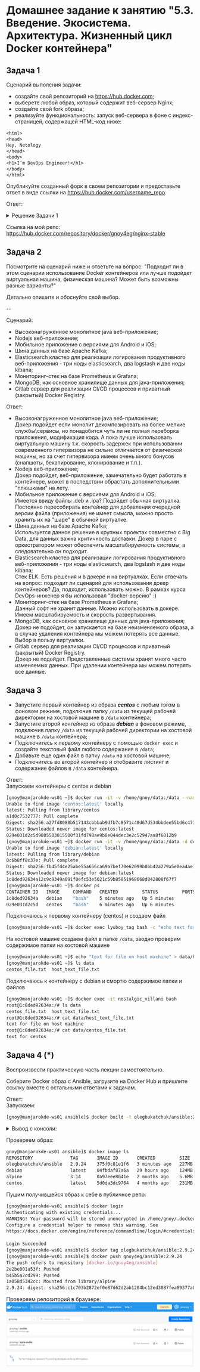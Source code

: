 
# Домашнее задание к занятию "5.3. Введение. Экосистема. Архитектура. Жизненный цикл Docker контейнера"

## Задача 1

Сценарий выполения задачи:

- создайте свой репозиторий на https://hub.docker.com;
- выберете любой образ, который содержит веб-сервер Nginx;
- создайте свой fork образа;
- реализуйте функциональность:
запуск веб-сервера в фоне с индекс-страницей, содержащей HTML-код ниже:
```
<html>
<head>
Hey, Netology
</head>
<body>
<h1>I’m DevOps Engineer!</h1>
</body>
</html>
```
Опубликуйте созданный форк в своем репозитории и предоставьте ответ в виде ссылки на https://hub.docker.com/username_repo.  

Ответ:  
<details>
     <summary>Решение Задачи 1</summary>
    <br>

 - Зарегистрировался на hub.docker.com
 - Образ буду использовать nginx:stable
 - pull'им образ
```bash
[gnoy@manjarokde-ws01 task1]$ docker pull nginx:stable
stable: Pulling from library/nginx
a2abf6c4d29d: Pull complete 
da03644a1293: Pull complete 
dcbfc6badd70: Pull complete 
3f7ccff97047: Pull complete 
49e31097680b: Pull complete 
c423e1dacb26: Pull complete 
Digest: sha256:8e6a9791a85b9583de5ae22d0ade6d1bb36aab21708259441d230d12907e2dcb
Status: Downloaded newer image for nginx:stable
docker.io/library/nginx:stable
```
 - Подготавливаю index.html (из задания), создаю Dockerfile для создания образа
```Dockerfile
FROM nginx:stable

COPY index.html /usr/share/nginx/html
```
```bash
[gnoy@manjarokde-ws01 task1]$ docker build -t nginx-stable:homework1 .
Sending build context to Docker daemon  3.072kB
Step 1/2 : FROM nginx:stable
 ---> 50fe74b50e0d
Step 2/2 : COPY index.html /usr/share/nginx/html
 ---> bbec3a5ebd5a
Successfully built bbec3a5ebd5a
Successfully tagged nginx-stable:homework1
```
 - Запускаю контейнер, проверяю, что запущен
```bash
[gnoy@manjarokde-ws01 task1]$ docker run --name docker-homework1 -p 80:80 -d nginx-stable:homework1
6b3fcbb76a0eff428c80ba36e88af875b5cc35962528663a001b17e88cf6dd8b
[gnoy@manjarokde-ws01 task1]$ docker ps
CONTAINER ID   IMAGE                    COMMAND                  CREATED         STATUS         PORTS                               NAMES
6b3fcbb76a0e   nginx-stable:homework1   "/docker-entrypoint.…"   4 seconds ago   Up 3 seconds   0.0.0.0:80->80/tcp, :::80->80/tcp   docker-homework1
```
 - Проверяю доступность индекс-страницы
```bash
[gnoy@manjarokde-ws01 task1]$ lynx http://localhost --dump
   Hey, Netology

                              I'm DevOps Engineer!
```
---
### he's alive!! :D
---
 - "пушу" получившейся образ на docker хаб
```bash
[gnoy@manjarokde-ws01 task1]$ docker tag nginx-stable:homework1 gnoy4eg/nginx-stable:homework1
[gnoy@manjarokde-ws01 task1]$ docker push gnoy4eg/nginx-stable:homework1
The push refers to repository [docker.io/gnoy4eg/nginx-stable]
2a0a23a6b28b: Pushed 
c75c795b7d44: Mounted from library/nginx 
4e498ce5ae6a: Mounted from library/nginx 
35437a3771fc: Mounted from library/nginx 
108a6d6c3e60: Mounted from library/nginx 
9ccbab2746b8: Mounted from library/nginx 
2edcec3590a4: Mounted from library/nginx 
homework1: digest: sha256:7982abf4383a72bc72d8e0b21a36693446596ab8e00826a96f3690f69b34a2d2 size: 1777
```
</details>

Ссылка на мой репо:  
https://hub.docker.com/repository/docker/gnoy4eg/nginx-stable

## Задача 2

Посмотрите на сценарий ниже и ответьте на вопрос:
"Подходит ли в этом сценарии использование Docker контейнеров или лучше подойдет виртуальная машина, физическая машина? Может быть возможны разные варианты?"

Детально опишите и обоснуйте свой выбор.

--

Сценарий:

- Высоконагруженное монолитное java веб-приложение;
- Nodejs веб-приложение;
- Мобильное приложение c версиями для Android и iOS;
- Шина данных на базе Apache Kafka;
- Elasticsearch кластер для реализации логирования продуктивного веб-приложения - три ноды elasticsearch, два logstash и две ноды kibana;
- Мониторинг-стек на базе Prometheus и Grafana;
- MongoDB, как основное хранилище данных для java-приложения;
- Gitlab сервер для реализации CI/CD процессов и приватный (закрытый) Docker Registry.  

Ответ:  
- Высоконагруженное монолитное java веб-приложение;  
Докер подойдет если монолит декомпозировать на более мелкие службы\сервисы, но понадобится чуть ли не полная переборка приложения, модификация кода. А пока лучше использовать виртуальную машину т.к. скорость задержек при использовании современного гипервизора не сильно отличается от физической машины, но за счет гипервизора имеем очень много бонусов (снапшоты, бекапирование, клонирование и т.п.).
- Nodejs веб-приложение;  
Докер подойдет, веб-приложение, замечательно будет работать в контейнере, может в последствии обрастать дополнительными "плюшками" на лету.
- Мобильное приложение c версиями для Android и iOS;  
Имеется ввиду файлы .deb и .ipa? Подойдет обычная виртуалка. Постоянно пересобирать контейнер для добавления очередной версии файла (приложения) не имеет смысла, можно просто хранить их на "шаре" в обычной виртуалке.
- Шина данных на базе Apache Kafka;  
Используется данное решение в крупных проектах совместно с Big Data, для данных важна критичность доставки. Докер в паре с оркестратором может обеспечить масштабируемость системы, а следовательно он подходит.
- Elasticsearch кластер для реализации логирования продуктивного веб-приложения - три ноды elasticsearch, два logstash и две ноды kibana;  
Стек ELK. Есть решения и в докере и на виртуалках. Если отвечать на вопрос: подходит ли сценарий для использования докер контейнеров? Да, подходит, использовать можно. В рамках курса DevOps-инженер я бы использовал "docker-версию" :)
- Мониторинг-стек на базе Prometheus и Grafana;  
Данный софт не хранит данные. Можно использовать в докере. Имеем масштабируемость и скорость развертывания.
- MongoDB, как основное хранилище данных для java-приложения;  
Докер не подойдет, он запускается на базе неизменяемого образа, а в случае удаления контейнера мы можем потерять все данные. Выбор в пользу виртуалки.
- Gitlab сервер для реализации CI/CD процессов и приватный (закрытый) Docker Registry.  
Докер не подойдет. Представленные системы хранят много часто изменяемых данных. При удалении контейнера мы можем потерять все данные.


## Задача 3

- Запустите первый контейнер из образа ***centos*** c любым тэгом в фоновом режиме, подключив папку ```/data``` из текущей рабочей директории на хостовой машине в ```/data``` контейнера;
- Запустите второй контейнер из образа ***debian*** в фоновом режиме, подключив папку ```/data``` из текущей рабочей директории на хостовой машине в ```/data``` контейнера;
- Подключитесь к первому контейнеру с помощью ```docker exec``` и создайте текстовый файл любого содержания в ```/data```;
- Добавьте еще один файл в папку ```/data``` на хостовой машине;
- Подключитесь во второй контейнер и отобразите листинг и содержание файлов в ```/data``` контейнера.  

Ответ:  
Запускаем контейнеры с centos и debian
```bash
[gnoy@manjarokde-ws01 ~]$ docker run -it -v /home/gnoy/data:/data --name lyuboy_tag -d centos bash
Unable to find image 'centos:latest' locally
latest: Pulling from library/centos
a1d0c7532777: Pull complete 
Digest: sha256:a27fd8080b517143cbbbab9dfb7c8571c40d67d534bbdee55bd6c473f432b177
Status: Downloaded newer image for centos:latest
029e031d2c5d9805503015500f31fd798ae9b8e044dec3e2c52947aa8f6012b9
[gnoy@manjarokde-ws01 ~]$ docker run -it -v /home/gnoy/data:/data -d debian bash
Unable to find image 'debian:latest' locally
latest: Pulling from library/debian
0c6b8ff8c37e: Pull complete 
Digest: sha256:fb45fd4e25abe55a656ca69a7bef70e62099b8bb42a279a5e0ea4ae1ab410e0d
Status: Downloaded newer image for debian:latest
1c8ded92634a12c9c9349a091f0efc53e5021c59b85851968668d842808f67f7
[gnoy@manjarokde-ws01 ~]$ docker ps
CONTAINER ID   IMAGE     COMMAND   CREATED         STATUS         PORTS     NAMES
1c8ded92634a   debian    "bash"    5 minutes ago   Up 5 minutes             nostalgic_villani
029e031d2c5d   centos    "bash"    6 minutes ago   Up 6 minutes             lyuboy_tag
```
Подключаюсь к первому контейнеру (centos) и создаем файл
```bash
[gnoy@manjarokde-ws01 ~]$ docker exec lyuboy_tag bash -c "echo text for centos > /data/centos_file.txt"
```
На хостовой машине создаем файл в папке `/data`, заодно проверим содержимое папки на хостовой машине
```bash
[gnoy@manjarokde-ws01 ~]$ echo "text for file on host machine" > data/host_text_file.txt
[gnoy@manjarokde-ws01 ~]$ ls data
centos_file.txt  host_text_file.txt
```
Подключаюсь к контейнеру с debian и смортю содержимое папки и файлов
```bash
[gnoy@manjarokde-ws01 ~]$ docker exec -it nostalgic_villani bash
root@1c8ded92634a:/# ls data 
centos_file.txt  host_text_file.txt
root@1c8ded92634a:/# cat data/host_text_file.txt 
text for file on host machine
root@1c8ded92634a:/# cat data/centos_file.txt 
text for centos
```

## Задача 4 (*)

Воспроизвести практическую часть лекции самостоятельно.

Соберите Docker образ с Ansible, загрузите на Docker Hub и пришлите ссылку вместе с остальными ответами к задачам.  

Ответ:  
Запускаем:  
```bash
[gnoy@manjarokde-ws01 ansible]$ docker build -t olegbukatchuk/ansible:2.9.24 .
```
<details>
     <summary>Вывод с консоли:</summary>

```bash
[gnoy@manjarokde-ws01 ansible]$ docker build -t olegbukatchuk/ansible:2.9.24 .
Sending build context to Docker daemon   2.56kB
Step 1/5 : FROM alpine:3.14
3.14: Pulling from library/alpine
97518928ae5f: Pull complete 
Digest: sha256:635f0aa53d99017b38d1a0aa5b2082f7812b03e3cdb299103fe77b5c8a07f1d2
Status: Downloaded newer image for alpine:3.14
 ---> 0a97eee8041e
Step 2/5 : RUN CARGO_NET_GIT_FETCH_WITH_CLI=1 &&     apk --no-cache add         sudo         python3        py3-pip         openssl         ca-certificates         sshpass         openssh-client         rsync         git &&     apk --no-cache add --virtual build-dependencies         python3-dev         libffi-dev         musl-dev         gcc         cargo         openssl-dev         libressl-dev         build-base &&     pip install --upgrade pip wheel &&     pip install --upgrade cryptography cffi &&     pip install ansible==2.9.24 &&     pip install mitogen ansible-lint jmespath &&     pip install --upgrade pywinrm &&     apk del build-dependencies &&     rm -rf /var/cache/apk/* &&     rm -rf /root/.cache/pip &&     rm -rf /root/.cargo
 ---> Running in 07940c5f97b4
fetch https://dl-cdn.alpinelinux.org/alpine/v3.14/main/x86_64/APKINDEX.tar.gz
fetch https://dl-cdn.alpinelinux.org/alpine/v3.14/community/x86_64/APKINDEX.tar.gz
(1/55) Installing ca-certificates (20211220-r0)
(2/55) Installing brotli-libs (1.0.9-r5)
(3/55) Installing nghttp2-libs (1.43.0-r0)
(4/55) Installing libcurl (7.79.1-r0)
(5/55) Installing expat (2.4.3-r0)
(6/55) Installing pcre2 (10.36-r0)
(7/55) Installing git (2.32.0-r0)
(8/55) Installing openssh-keygen (8.6_p1-r3)
(9/55) Installing ncurses-terminfo-base (6.2_p20210612-r0)
(10/55) Installing ncurses-libs (6.2_p20210612-r0)
(11/55) Installing libedit (20210216.3.1-r0)
(12/55) Installing openssh-client-common (8.6_p1-r3)
(13/55) Installing openssh-client-default (8.6_p1-r3)
(14/55) Installing openssl (1.1.1l-r0)
(15/55) Installing libbz2 (1.0.8-r1)
(16/55) Installing libffi (3.3-r2)
(17/55) Installing gdbm (1.19-r0)
(18/55) Installing xz-libs (5.2.5-r0)
(19/55) Installing libgcc (10.3.1_git20210424-r2)
(20/55) Installing libstdc++ (10.3.1_git20210424-r2)
(21/55) Installing mpdecimal (2.5.1-r1)
(22/55) Installing readline (8.1.0-r0)
(23/55) Installing sqlite-libs (3.35.5-r0)
(24/55) Installing python3 (3.9.5-r2)
(25/55) Installing py3-appdirs (1.4.4-r2)
(26/55) Installing py3-chardet (4.0.0-r2)
(27/55) Installing py3-idna (3.2-r0)
(28/55) Installing py3-urllib3 (1.26.5-r0)
(29/55) Installing py3-certifi (2020.12.5-r1)
(30/55) Installing py3-requests (2.25.1-r4)
(31/55) Installing py3-msgpack (1.0.2-r1)
(32/55) Installing py3-lockfile (0.12.2-r4)
(33/55) Installing py3-cachecontrol (0.12.6-r1)
(34/55) Installing py3-colorama (0.4.4-r1)
(35/55) Installing py3-contextlib2 (0.6.0-r1)
(36/55) Installing py3-distlib (0.3.1-r3)
(37/55) Installing py3-distro (1.5.0-r3)
(38/55) Installing py3-six (1.15.0-r1)
(39/55) Installing py3-webencodings (0.5.1-r4)
(40/55) Installing py3-html5lib (1.1-r1)
(41/55) Installing py3-parsing (2.4.7-r2)
(42/55) Installing py3-packaging (20.9-r1)
(43/55) Installing py3-toml (0.10.2-r2)
(44/55) Installing py3-pep517 (0.10.0-r2)
(45/55) Installing py3-progress (1.5-r2)
(46/55) Installing py3-retrying (1.3.3-r1)
(47/55) Installing py3-ordered-set (4.0.2-r1)
(48/55) Installing py3-setuptools (52.0.0-r3)
(49/55) Installing py3-pip (20.3.4-r1)
(50/55) Installing libacl (2.2.53-r0)
(51/55) Installing popt (1.18-r0)
(52/55) Installing zstd-libs (1.4.9-r1)
(53/55) Installing rsync (3.2.3-r4)
(54/55) Installing sshpass (1.09-r0)
(55/55) Installing sudo (1.9.7_p1-r1)
Executing busybox-1.33.1-r6.trigger
Executing ca-certificates-20211220-r0.trigger
OK: 98 MiB in 69 packages
fetch https://dl-cdn.alpinelinux.org/alpine/v3.14/main/x86_64/APKINDEX.tar.gz
fetch https://dl-cdn.alpinelinux.org/alpine/v3.14/community/x86_64/APKINDEX.tar.gz
(1/37) Installing pkgconf (1.7.4-r0)
(2/37) Installing python3-dev (3.9.5-r2)
(3/37) Installing linux-headers (5.10.41-r0)
(4/37) Installing libffi-dev (3.3-r2)
(5/37) Installing musl-dev (1.2.2-r3)
(6/37) Installing binutils (2.35.2-r2)
(7/37) Installing libgomp (10.3.1_git20210424-r2)
(8/37) Installing libatomic (10.3.1_git20210424-r2)
(9/37) Installing libgphobos (10.3.1_git20210424-r2)
(10/37) Installing gmp (6.2.1-r0)
(11/37) Installing isl22 (0.22-r0)
(12/37) Installing mpfr4 (4.1.0-r0)
(13/37) Installing mpc1 (1.2.1-r0)
(14/37) Installing gcc (10.3.1_git20210424-r2)
(15/37) Installing rust-stdlib (1.52.1-r1)
(16/37) Installing libxml2 (2.9.12-r1)
(17/37) Installing llvm11-libs (11.1.0-r2)
(18/37) Installing http-parser (2.9.4-r0)
(19/37) Installing pcre (8.44-r0)
(20/37) Installing libssh2 (1.9.0-r1)
(21/37) Installing libgit2 (1.1.0-r2)
(22/37) Installing rust (1.52.1-r1)
(23/37) Installing cargo (1.52.1-r1)
(24/37) Installing openssl-dev (1.1.1l-r0)
(25/37) Installing libressl3.3-libcrypto (3.3.3-r0)
(26/37) Installing libressl3.3-libssl (3.3.3-r0)
(27/37) Installing libressl3.3-libtls (3.3.3-r0)
(28/37) Installing libressl-dev (3.3.3-r0)
(29/37) Installing libmagic (5.40-r1)
(30/37) Installing file (5.40-r1)
(31/37) Installing libc-dev (0.7.2-r3)
(32/37) Installing g++ (10.3.1_git20210424-r2)
(33/37) Installing make (4.3-r0)
(34/37) Installing fortify-headers (1.1-r1)
(35/37) Installing patch (2.7.6-r7)
(36/37) Installing build-base (0.5-r2)
(37/37) Installing build-dependencies (20220127.065221)
Executing busybox-1.33.1-r6.trigger
OK: 1110 MiB in 106 packages
Requirement already satisfied: pip in /usr/lib/python3.9/site-packages (20.3.4)
Collecting pip
  Downloading pip-21.3.1-py3-none-any.whl (1.7 MB)
Collecting wheel
  Downloading wheel-0.37.1-py2.py3-none-any.whl (35 kB)
Installing collected packages: wheel, pip
  Attempting uninstall: pip
    Found existing installation: pip 20.3.4
    Uninstalling pip-20.3.4:
      Successfully uninstalled pip-20.3.4
Successfully installed pip-21.3.1 wheel-0.37.1
Collecting cryptography
  Downloading cryptography-36.0.1-cp36-abi3-musllinux_1_1_x86_64.whl (3.8 MB)
Collecting cffi
  Downloading cffi-1.15.0.tar.gz (484 kB)
  Preparing metadata (setup.py): started
  Preparing metadata (setup.py): finished with status 'done'
Collecting pycparser
  Downloading pycparser-2.21-py2.py3-none-any.whl (118 kB)
Building wheels for collected packages: cffi
  Building wheel for cffi (setup.py): started
  Building wheel for cffi (setup.py): finished with status 'done'
  Created wheel for cffi: filename=cffi-1.15.0-cp39-cp39-linux_x86_64.whl size=429204 sha256=aa91e8a394583e16898eb6d7a2a4f9f38f0ebbbfca678b85e6bfbf18ae73a635
  Stored in directory: /root/.cache/pip/wheels/8e/0d/16/77c97b85a9f559c5412c85c129a2bae07c771d31e1beb03c40
Successfully built cffi
Installing collected packages: pycparser, cffi, cryptography
Successfully installed cffi-1.15.0 cryptography-36.0.1 pycparser-2.21
WARNING: Running pip as the 'root' user can result in broken permissions and conflicting behaviour with the system package manager. It is recommended to use a virtual environment instead: https://pip.pypa.io/warnings/venv
Collecting ansible==2.9.24
  Downloading ansible-2.9.24.tar.gz (14.3 MB)
  Preparing metadata (setup.py): started
  Preparing metadata (setup.py): finished with status 'done'
Collecting jinja2
  Downloading Jinja2-3.0.3-py3-none-any.whl (133 kB)
Collecting PyYAML
  Downloading PyYAML-6.0.tar.gz (124 kB)
  Installing build dependencies: started
  Installing build dependencies: finished with status 'done'
  Getting requirements to build wheel: started
  Getting requirements to build wheel: finished with status 'done'
  Preparing metadata (pyproject.toml): started
  Preparing metadata (pyproject.toml): finished with status 'done'
Requirement already satisfied: cryptography in /usr/lib/python3.9/site-packages (from ansible==2.9.24) (36.0.1)
Requirement already satisfied: cffi>=1.12 in /usr/lib/python3.9/site-packages (from cryptography->ansible==2.9.24) (1.15.0)
Collecting MarkupSafe>=2.0
  Downloading MarkupSafe-2.0.1-cp39-cp39-musllinux_1_1_x86_64.whl (30 kB)
Requirement already satisfied: pycparser in /usr/lib/python3.9/site-packages (from cffi>=1.12->cryptography->ansible==2.9.24) (2.21)
Building wheels for collected packages: ansible, PyYAML
  Building wheel for ansible (setup.py): started
  Building wheel for ansible (setup.py): finished with status 'done'
  Created wheel for ansible: filename=ansible-2.9.24-py3-none-any.whl size=16205052 sha256=0105fa910a1fad576b8186e5e43f53222f17cb2d5077fe52f0db2497a8a20f43
  Stored in directory: /root/.cache/pip/wheels/ba/89/f3/df35238037ec8303702ddd8569ce11a807935f96ecb3ff6d52
  Building wheel for PyYAML (pyproject.toml): started
  Building wheel for PyYAML (pyproject.toml): finished with status 'done'
  Created wheel for PyYAML: filename=PyYAML-6.0-cp39-cp39-linux_x86_64.whl size=45332 sha256=f4700dcb5ff0141592227a3f9c318d03ba32af33ec45e6b480653de9ee75606f
  Stored in directory: /root/.cache/pip/wheels/b4/0f/9a/d6af48581dda678920fccfb734f5d9f827c6ed5b4074c7eda8
Successfully built ansible PyYAML
Installing collected packages: MarkupSafe, PyYAML, jinja2, ansible
Successfully installed MarkupSafe-2.0.1 PyYAML-6.0 ansible-2.9.24 jinja2-3.0.3
WARNING: Running pip as the 'root' user can result in broken permissions and conflicting behaviour with the system package manager. It is recommended to use a virtual environment instead: https://pip.pypa.io/warnings/venv
Collecting mitogen
  Downloading mitogen-0.3.2-py2.py3-none-any.whl (288 kB)
Collecting ansible-lint
  Downloading ansible_lint-5.3.2-py3-none-any.whl (115 kB)
Collecting jmespath
  Downloading jmespath-0.10.0-py2.py3-none-any.whl (24 kB)
Requirement already satisfied: packaging in /usr/lib/python3.9/site-packages (from ansible-lint) (20.9)
Collecting wcmatch>=7.0
  Downloading wcmatch-8.3-py3-none-any.whl (42 kB)
Collecting tenacity
  Downloading tenacity-8.0.1-py3-none-any.whl (24 kB)
Requirement already satisfied: pyyaml in /usr/lib/python3.9/site-packages (from ansible-lint) (6.0)
Collecting enrich>=1.2.6
  Downloading enrich-1.2.7-py3-none-any.whl (8.7 kB)
Collecting rich>=9.5.1
  Downloading rich-11.0.0-py3-none-any.whl (215 kB)
Collecting ruamel.yaml<1,>=0.15.37
  Downloading ruamel.yaml-0.17.20-py3-none-any.whl (109 kB)
Collecting commonmark<0.10.0,>=0.9.0
  Downloading commonmark-0.9.1-py2.py3-none-any.whl (51 kB)
Collecting pygments<3.0.0,>=2.6.0
  Downloading Pygments-2.11.2-py3-none-any.whl (1.1 MB)
Requirement already satisfied: colorama<0.5.0,>=0.4.0 in /usr/lib/python3.9/site-packages (from rich>=9.5.1->ansible-lint) (0.4.4)
Collecting ruamel.yaml.clib>=0.2.6
  Downloading ruamel.yaml.clib-0.2.6.tar.gz (180 kB)
  Preparing metadata (setup.py): started
  Preparing metadata (setup.py): finished with status 'done'
Collecting bracex>=2.1.1
  Downloading bracex-2.2.1-py3-none-any.whl (12 kB)
Building wheels for collected packages: ruamel.yaml.clib
  Building wheel for ruamel.yaml.clib (setup.py): started
  Building wheel for ruamel.yaml.clib (setup.py): finished with status 'done'
  Created wheel for ruamel.yaml.clib: filename=ruamel.yaml.clib-0.2.6-cp39-cp39-linux_x86_64.whl size=746357 sha256=68562a65e781f0d8b9256c4170f4e966be549fc64df1f7a726fe61a31d401815
  Stored in directory: /root/.cache/pip/wheels/b1/c4/5d/d96e5c09189f4d6d2a9ffb0d7af04ee06d11a20f613f5f3496
Successfully built ruamel.yaml.clib
Installing collected packages: pygments, commonmark, ruamel.yaml.clib, rich, bracex, wcmatch, tenacity, ruamel.yaml, enrich, mitogen, jmespath, ansible-lint
WARNING: Running pip as the 'root' user can result in broken permissions and conflicting behaviour with the system package manager. It is recommended to use a virtual environment instead: https://pip.pypa.io/warnings/venv
Successfully installed ansible-lint-5.3.2 bracex-2.2.1 commonmark-0.9.1 enrich-1.2.7 jmespath-0.10.0 mitogen-0.3.2 pygments-2.11.2 rich-11.0.0 ruamel.yaml-0.17.20 ruamel.yaml.clib-0.2.6 tenacity-8.0.1 wcmatch-8.3
Collecting pywinrm
  Downloading pywinrm-0.4.2-py2.py3-none-any.whl (44 kB)
Requirement already satisfied: six in /usr/lib/python3.9/site-packages (from pywinrm) (1.15.0)
Collecting xmltodict
  Downloading xmltodict-0.12.0-py2.py3-none-any.whl (9.2 kB)
Requirement already satisfied: requests>=2.9.1 in /usr/lib/python3.9/site-packages (from pywinrm) (2.25.1)
Collecting requests-ntlm>=0.3.0
  Downloading requests_ntlm-1.1.0-py2.py3-none-any.whl (5.7 kB)
Requirement already satisfied: chardet<5,>=3.0.2 in /usr/lib/python3.9/site-packages (from requests>=2.9.1->pywinrm) (4.0.0)
Requirement already satisfied: idna<3.3,>=2.5 in /usr/lib/python3.9/site-packages (from requests>=2.9.1->pywinrm) (3.2)
Requirement already satisfied: urllib3<1.27,>=1.21.1 in /usr/lib/python3.9/site-packages (from requests>=2.9.1->pywinrm) (1.26.5)
Requirement already satisfied: certifi>=2017.4.17 in /usr/lib/python3.9/site-packages (from requests>=2.9.1->pywinrm) (2020.12.5)
Collecting ntlm-auth>=1.0.2
  Downloading ntlm_auth-1.5.0-py2.py3-none-any.whl (29 kB)
Requirement already satisfied: cryptography>=1.3 in /usr/lib/python3.9/site-packages (from requests-ntlm>=0.3.0->pywinrm) (36.0.1)
Requirement already satisfied: cffi>=1.12 in /usr/lib/python3.9/site-packages (from cryptography>=1.3->requests-ntlm>=0.3.0->pywinrm) (1.15.0)
Requirement already satisfied: pycparser in /usr/lib/python3.9/site-packages (from cffi>=1.12->cryptography>=1.3->requests-ntlm>=0.3.0->pywinrm) (2.21)
Installing collected packages: ntlm-auth, xmltodict, requests-ntlm, pywinrm
Successfully installed ntlm-auth-1.5.0 pywinrm-0.4.2 requests-ntlm-1.1.0 xmltodict-0.12.0
WARNING: Running pip as the 'root' user can result in broken permissions and conflicting behaviour with the system package manager. It is recommended to use a virtual environment instead: https://pip.pypa.io/warnings/venv
WARNING: Ignoring https://dl-cdn.alpinelinux.org/alpine/v3.14/main: No such file or directory
WARNING: Ignoring https://dl-cdn.alpinelinux.org/alpine/v3.14/community: No such file or directory
(1/37) Purging build-dependencies (20220127.065221)
(2/37) Purging python3-dev (3.9.5-r2)
(3/37) Purging libffi-dev (3.3-r2)
(4/37) Purging linux-headers (5.10.41-r0)
(5/37) Purging cargo (1.52.1-r1)
(6/37) Purging rust (1.52.1-r1)
(7/37) Purging rust-stdlib (1.52.1-r1)
(8/37) Purging openssl-dev (1.1.1l-r0)
(9/37) Purging libressl-dev (3.3.3-r0)
(10/37) Purging libressl3.3-libssl (3.3.3-r0)
(11/37) Purging libressl3.3-libtls (3.3.3-r0)
(12/37) Purging build-base (0.5-r2)
(13/37) Purging file (5.40-r1)
(14/37) Purging g++ (10.3.1_git20210424-r2)
(15/37) Purging gcc (10.3.1_git20210424-r2)
(16/37) Purging binutils (2.35.2-r2)
(17/37) Purging libatomic (10.3.1_git20210424-r2)
(18/37) Purging libgomp (10.3.1_git20210424-r2)
(19/37) Purging libgphobos (10.3.1_git20210424-r2)
(20/37) Purging make (4.3-r0)
(21/37) Purging libc-dev (0.7.2-r3)
(22/37) Purging musl-dev (1.2.2-r3)
(23/37) Purging fortify-headers (1.1-r1)
(24/37) Purging patch (2.7.6-r7)
(25/37) Purging pkgconf (1.7.4-r0)
(26/37) Purging mpc1 (1.2.1-r0)
(27/37) Purging mpfr4 (4.1.0-r0)
(28/37) Purging isl22 (0.22-r0)
(29/37) Purging gmp (6.2.1-r0)
(30/37) Purging llvm11-libs (11.1.0-r2)
(31/37) Purging libxml2 (2.9.12-r1)
(32/37) Purging libgit2 (1.1.0-r2)
(33/37) Purging http-parser (2.9.4-r0)
(34/37) Purging pcre (8.44-r0)
(35/37) Purging libssh2 (1.9.0-r1)
(36/37) Purging libressl3.3-libcrypto (3.3.3-r0)
(37/37) Purging libmagic (5.40-r1)
Executing busybox-1.33.1-r6.trigger
OK: 98 MiB in 69 packages
Removing intermediate container 07940c5f97b4
 ---> dea58b823135
Step 3/5 : RUN mkdir /ansible &&     mkdir -p /etc/ansible &&     echo 'localhost' > /etc/ansible/hosts
 ---> Running in f903ecbc1562
Removing intermediate container f903ecbc1562
 ---> 4336a5789527
Step 4/5 : WORKDIR /ansible
 ---> Running in ac6f3990cd71
Removing intermediate container ac6f3990cd71
 ---> 51fc9ee4057a
Step 5/5 : CMD [ "ansible-playbook", "--version" ]
 ---> Running in cfc9b1e46d78
Removing intermediate container cfc9b1e46d78
 ---> 375f0c81e1f6
Successfully built 375f0c81e1f6
Successfully tagged olegbukatchuk/ansible:2.9.24
```
</details>

Проверяем образ:
```bash
gnoy@manjarokde-ws01 ansible]$ docker image ls
REPOSITORY              TAG       IMAGE ID       CREATED         SIZE
olegbukatchuk/ansible   2.9.24    375f0c81e1f6   3 minutes ago   227MB
debian                  latest    04fbdaf87a6a   29 hours ago    124MB
alpine                  3.14      0a97eee8041e   2 months ago    5.6MB
centos                  latest    5d0da3dc9764   4 months ago    231MB
```
Пушим получившейся образ к себе в публичное репо:
```bash
[gnoy@manjarokde-ws01 ansible]$ docker login
Authenticating with existing credentials...
WARNING! Your password will be stored unencrypted in /home/gnoy/.docker/config.json.
Configure a credential helper to remove this warning. See
https://docs.docker.com/engine/reference/commandline/login/#credentials-store

Login Succeeded
[gnoy@manjarokde-ws01 ansible]$ docker tag olegbukatchuk/ansible:2.9.24 gnoy4eg/ansible:2.9.24
[gnoy@manjarokde-ws01 ansible]$ docker push gnoy4eg/ansible:2.9.24
The push refers to repository [docker.io/gnoy4eg/ansible]
2e2be001a53f: Pushed 
b45b5a2cd299: Pushed 
1a058d5342cc: Mounted from library/alpine 
2.9.24: digest: sha256:c1c703b2872ef0e87d62d2ab1204bc12ed3087fea89377a84af2a593e240d71b size: 947
```
Проверяем репозиторий в браузере:  
![repo-screenshot](https://github.com/gnoy4eg/netology.devops.pub/blob/main/img/repo_hubdockercom.png)